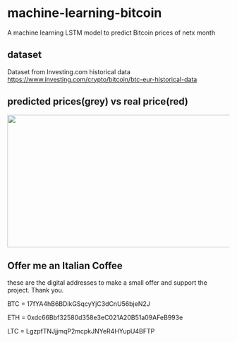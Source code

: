 # machine-learning-bitcoin
A machine learning LSTM model to predict Bitcoin prices of netx month

## dataset
Dataset from Investing.com historical data https://www.investing.com/crypto/bitcoin/btc-eur-historical-data

## predicted prices(grey) vs real price(red)

<img align="center" width="600" height="300" src="http://www.marcelloincarbone.it/wp-content/uploads/2018/08/64_neurons_bitcoin.jpg">

## Offer me an Italian Coffee
these are the digital addresses to make a small offer and support the project. Thank you. 

BTC = 17fYA4hB6BDikGSqcyYjC3dCnU56bjeN2J  

ETH = 0xdc66Bbf32580d358e3eC021A20B51a09AFeB993e  

LTC = LgzpfTNJjjmqP2mcpkJNYeR4HYupU4BFTP
